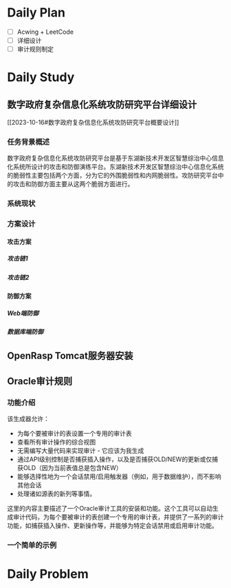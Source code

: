 # Daily Plan
- [ ] Acwing + LeetCode
- [ ] 详细设计
- [ ] 审计规则制定
# Daily Study
## 数字政府复杂信息化系统攻防研究平台详细设计
[[2023-10-16#数字政府复杂信息化系统攻防研究平台概要设计]]
### 任务背景概述
数字政府复杂信息化系统攻防研究平台是基于东湖新技术开发区智慧综治中心信息化系统所设计的攻击和防御演练平台。东湖新技术开发区智慧综治中心信息化系统的脆弱性主要包括两个方面，分为它的外围脆弱性和内网脆弱性。攻防研究平台中的攻击和防御方面主要从这两个脆弱方面进行。
### 系统现状
### 方案设计
#### 攻击方案
##### 攻击链1
##### 攻击链2
#### 防御方案
##### Web端防御
##### 数据库端防御

## OpenRasp Tomcat服务器安装
## Oracle审计规则
### 功能介绍
该生成器允许：
- 为每个要被审计的表设置一个专用的审计表
- 查看所有审计操作的综合视图
- 无需编写大量代码来实现审计 - 它应该为我生成
- 通过API级别控制是否捕获插入操作，以及是否捕获OLD/NEW的更新或仅捕获OLD（因为当前表值总是包含NEW）
- 能够选择性地为一个会话禁用/启用触发器（例如，用于数据维护），而不影响其他会话
- 处理诸如源表的新列等事情。

这里的内容主要描述了一个Oracle审计工具的安装和功能。这个工具可以自动生成审计代码，为每个要被审计的表创建一个专用的审计表，并提供了一系列的审计功能，如捕获插入操作、更新操作等，并能够为特定会话禁用或启用审计功能。
### 一个简单的示例

# Daily Problem